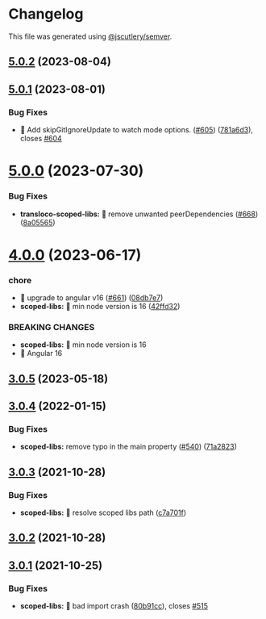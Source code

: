 # Changelog

This file was generated using [@jscutlery/semver](https://github.com/jscutlery/semver).

## [5.0.2](https://github.com/ngneat/transloco/compare/transloco-scoped-libs-5.0.1...transloco-scoped-libs-5.0.2) (2023-08-04)

## [5.0.1](https://github.com/ngneat/transloco/compare/transloco-scoped-libs-5.0.0...transloco-scoped-libs-5.0.1) (2023-08-01)

### Bug Fixes

- 🐛 Add skipGitIgnoreUpdate to watch mode options. ([#605](https://github.com/ngneat/transloco/issues/605)) ([781a6d3](https://github.com/ngneat/transloco/commit/781a6d349c3d5f12d7a01b21fa912ade2b6cd7f2)), closes [#604](https://github.com/ngneat/transloco/issues/604)

# [5.0.0](https://github.com/ngneat/transloco/compare/transloco-scoped-libs-4.0.0...transloco-scoped-libs-5.0.0) (2023-07-30)

### Bug Fixes

- **transloco-scoped-libs:** 🐛 remove unwanted peerDependencies ([#668](https://github.com/ngneat/transloco/issues/668)) ([8a05565](https://github.com/ngneat/transloco/commit/8a0556516c58bd39469964744dd4d79b776ce862))

# [4.0.0](https://github.com/ngneat/transloco/compare/transloco-scoped-libs-3.0.5...transloco-scoped-libs-4.0.0) (2023-06-17)

### chore

- 🤖 upgrade to angular v16 ([#661](https://github.com/ngneat/transloco/issues/661)) ([08db7e7](https://github.com/ngneat/transloco/commit/08db7e7d1f64846fa0b07123dee8ff5bff20b4f0))
- **scoped-libs:** 🤖 min node version is 16 ([42ffd32](https://github.com/ngneat/transloco/commit/42ffd329226bf59677b853845ddd51550f45e316))

### BREAKING CHANGES

- **scoped-libs:** 🧨 min node version is 16
- 🧨 Angular 16

## [3.0.5](https://github.com/ngneat/transloco/compare/transloco-scoped-libs-3.0.4...transloco-scoped-libs-3.0.5) (2023-05-18)

## [3.0.4](https://github.com/ngneat/transloco/compare/transloco-scoped-libs-3.0.3...transloco-scoped-libs-3.0.4) (2022-01-15)

### Bug Fixes

- **scoped-libs:** remove typo in the main property ([#540](https://github.com/ngneat/transloco/issues/540)) ([71a2823](https://github.com/ngneat/transloco/commit/71a28232c3567cd7933950c9ac49b2e32465d1af))

## [3.0.3](https://github.com/ngneat/transloco/compare/transloco-scoped-libs-3.0.2...transloco-scoped-libs-3.0.3) (2021-10-28)

### Bug Fixes

- **scoped-libs:** 🐛 resolve scoped libs path ([c7a701f](https://github.com/ngneat/transloco/commit/c7a701feebb6a27b35bbc982ee37f80e1204efe1))

## [3.0.2](https://github.com/ngneat/transloco/compare/transloco-scoped-libs-3.0.1...transloco-scoped-libs-3.0.2) (2021-10-28)

## [3.0.1](https://github.com/ngneat/transloco/compare/transloco-scoped-libs-3.0.0...transloco-scoped-libs-3.0.1) (2021-10-25)

### Bug Fixes

- **scoped-libs:** 🐛 bad import crash ([80b91cc](https://github.com/ngneat/transloco/commit/80b91cce5bc389b3a701d3af44d76e43012cd169)), closes [#515](https://github.com/ngneat/transloco/issues/515)
